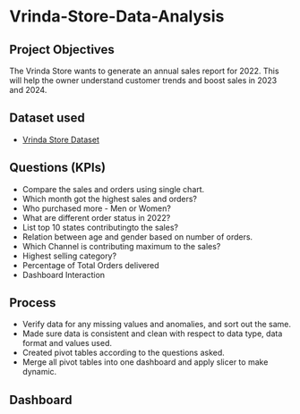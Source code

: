 # Vrinda-Store-Data-Analysis

## Project Objectives
The Vrinda Store wants to generate an annual sales report for 2022. This will help the owner understand customer trends and boost sales in 2023 and 2024.

## Dataset used
- [Vrinda Store Dataset](https://github.com/dharmeshrohit/Vrinda-Store-Data-Analysis/blob/main/Vrinda%20Store%20Dataset.xlsx)

## Questions (KPIs)
- Compare the sales and orders using single chart.
- Which month got the highest sales and orders?
- Who purchased more - Men or Women?
- What are different order status in 2022?
- List top 10 states contributingto the sales?
- Relation between age and gender based on number of orders.
- Which Channel is contributing maximum to the sales?
- Highest selling category?
- Percentage of Total Orders delivered
- Dashboard Interaction 

## Process 
- Verify data for any missing values and anomalies, and sort out the same.
- Made sure data is consistent and clean with respect to data type, data format and values used.
- Created pivot tables according to the questions asked.
- Merge all pivot tables into one dashboard and apply slicer to make dynamic.

## Dashboard
